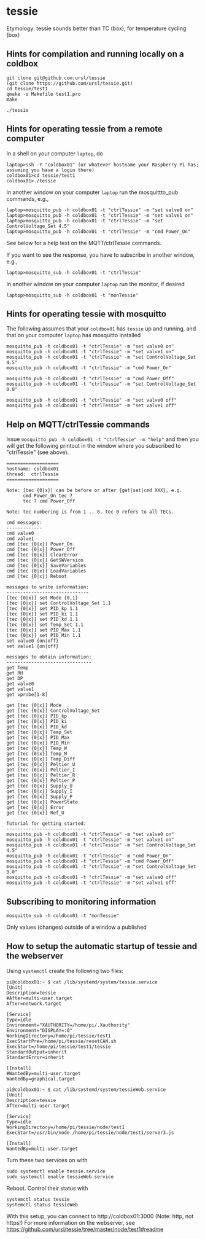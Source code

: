 # tessie

Etymology: tessie sounds better than TC (box), for temperature cycling (box)

## Hints for compilation and running locally on a coldbox

```shell
git clone git@github.com:ursl/tessie
(git clone https://github.com/ursl/tessie.git)
cd tessie/test1
qmake -o Makefile test1.pro
make

./tessie
```

## Hints for operating tessie from a remote computer
In a shell on your computer `laptop`, do
```shell
laptop>ssh -Y "coldbox01" (or whatever hostname your Raspberry Pi has; assuming you have a login there)
coldbox01>cd tessie/test1
coldbox01>./tessie
```


In another window on your computer `laptop` run the mosquittto_pub commands, e.g.,
```shell
laptop>mosquitto_pub -h coldbox01 -t "ctrlTessie" -m "set valve0 on"
laptop>mosquitto_pub -h coldbox01 -t "ctrlTessie" -m "set valve1 on"
laptop>mosquitto_pub -h coldbox01 -t "ctrlTessie" -m "set ControlVoltage_Set 4.5"
laptop>mosquitto_pub -h coldbox01 -t "ctrlTessie" -m "cmd Power_On"
```

See below for a help text on the MQTT/ctrlTessie commands.


If you want to see the response, you have to subscribe in another window, e.g., 
```shell
laptop>mosquitto_sub -h coldbox01 -t "ctrlTessie"
```

In another window on your computer `laptop` run the monitor, if desired
```shell
laptop>mosquitto_sub -h coldbox01 -t "monTessie"
```



## Hints for operating tessie with mosquitto
The following assumes that your `coldbox01` has `tessie` up and running, and that on your computer `laptop` has mosquitto installed
```shell
mosquitto_pub -h coldbox01 -t "ctrlTessie" -m "set valve0 on"
mosquitto_pub -h coldbox01 -t "ctrlTessie" -m "set valve1 on"
mosquitto_pub -h coldbox01 -t "ctrlTessie" -m "set ControlVoltage_Set 4.5"
mosquitto_pub -h coldbox01 -t "ctrlTessie" -m "cmd Power_On"

mosquitto_pub -h coldbox01 -t "ctrlTessie" -m "cmd Power_Off"
mosquitto_pub -h coldbox01 -t "ctrlTessie" -m "set ControlVoltage_Set 0.0"

mosquitto_pub -h coldbox01 -t "ctrlTessie" -m "set valve0 off"
mosquitto_pub -h coldbox01 -t "ctrlTessie" -m "set valve1 off"
```

## Help on MQTT/ctrlTessie commands
Issue `mosquitto_pub -h coldbox01 -t "ctrlTessie" -m "help"` and then you will get the following printout in the window where you subscribed to "ctrlTessie" (see above).

```shell
===================
hostname: coldbox01
thread:  ctrlTessie
===================

Note: [tec {0|x}] can be before or after {get|set|cmd XXX}, e.g.
      cmd Power_On tec 7
      tec 7 cmd Power_Off

Note: tec numbering is from 1 .. 8. tec 0 refers to all TECs.

cmd messages:
-------------
cmd valve0
cmd valve1
cmd [tec {0|x}] Power_On
cmd [tec {0|x}] Power_Off
cmd [tec {0|x}] ClearError
cmd [tec {0|x}] GetSWVersion
cmd [tec {0|x}] SaveVariables
cmd [tec {0|x}] LoadVariables
cmd [tec {0|x}] Reboot

messages to write information:
------------------------------
[tec {0|x}] set Mode {0,1}
[tec {0|x}] set ControlVoltage_Set 1.1
[tec {0|x}] set PID_kp 1.1
[tec {0|x}] set PID_ki 1.1
[tec {0|x}] set PID_kd 1.1
[tec {0|x}] set Temp_Set 1.1
[tec {0|x}] set PID_Max 1.1
[tec {0|x}] set PID_Min 1.1
set valve0 {on|off}
set valve1 {on|off}

messages to obtain information:
-------------------------------
get Temp
get RH
get DP
get valve0
get valve1
get vprobe[1-8]

get [tec {0|x}] Mode
get [tec {0|x}] ControlVoltage_Set
get [tec {0|x}] PID_kp
get [tec {0|x}] PID_ki
get [tec {0|x}] PID_kd
get [tec {0|x}] Temp_Set
get [tec {0|x}] PID_Max
get [tec {0|x}] PID_Min
get [tec {0|x}] Temp_W
get [tec {0|x}] Temp_M
get [tec {0|x}] Temp_Diff
get [tec {0|x}] Peltier_U
get [tec {0|x}] Peltier_I
get [tec {0|x}] Peltier_R
get [tec {0|x}] Peltier_P
get [tec {0|x}] Supply_U
get [tec {0|x}] Supply_I
get [tec {0|x}] Supply_P
get [tec {0|x}] PowerState
get [tec {0|x}] Error
get [tec {0|x}] Ref_U

Tutorial for getting started:
-----------------------------
mosquitto_pub -h coldbox01 -t "ctrlTessie" -m "set valve0 on" 
mosquitto_pub -h coldbox01 -t "ctrlTessie" -m "set valve1 on" 
mosquitto_pub -h coldbox01 -t "ctrlTessie" -m "set ControlVoltage_Set 4.5" 
mosquitto_pub -h coldbox01 -t "ctrlTessie" -m "cmd Power_On" 
mosquitto_pub -h coldbox01 -t "ctrlTessie" -m "cmd Power_Off" 
mosquitto_pub -h coldbox01 -t "ctrlTessie" -m "set ControlVoltage_Set 0.0" 
mosquitto_pub -h coldbox01 -t "ctrlTessie" -m "set valve0 off" 
mosquitto_pub -h coldbox01 -t "ctrlTessie" -m "set valve1 off"
```

## Subscribing to monitoring information
```
mosquitto_sub -h coldbox01 -t "monTessie"
```
Only values (changes) outside of a window a published

## How to setup the automatic startup of tessie and the webserver
Using `systemctl` create the following two files:

```
pi@coldbox01:~ $ cat /lib/systemd/system/tessie.service
[Unit]
Description=tessie
#After=multi-user.target
After=network.target

[Service]
Type=idle
Environment="XAUTHORITY=/home/pi/.Xauthority"
Environment="DISPLAY=:0"
WorkingDirectory=/home/pi/tessie/test1
ExecStartPre=/home/pi/tessie/resetCAN.sh
ExecStart=/home/pi/tessie/test1/tessie 
StandardOutput=inherit
StandardError=inherit

[Install]
#WantedBy=multi-user.target
WantedBy=graphical.target
```

```
pi@coldbox01:~ $ cat /lib/systemd/system/tessieWeb.service
[Unit]
Description=tessie
After=multi-user.target

[Service]
Type=idle
WorkingDirectory=/home/pi/tessie/node/test1
ExecStart=/usr/bin/node /home/pi/tessie/node/test1/server3.js 
 
[Install]
WantedBy=multi-user.target
```

Turn these two services on with 
```
sudo systemctl enable tessie.service
sudo systemctl enable tessieWeb.service
```

Reboot. Control their status with 
```
systemctl status tessie
systemctl status tessieWeb
```

With this setup, you can connect to http://coldbox01:3000 (Note: http, not https!) For more information on the webserver, see https://github.com/ursl/tessie/tree/master/node/test1#readme
